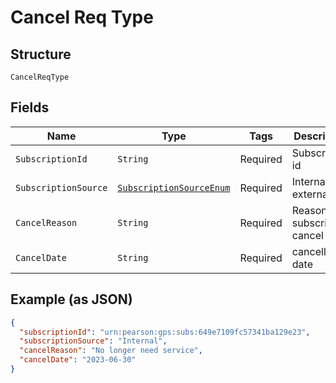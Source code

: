 
# Cancel Req Type

## Structure

`CancelReqType`

## Fields

| Name | Type | Tags | Description | Getter | Setter |
|  --- | --- | --- | --- | --- | --- |
| `SubscriptionId` | `String` | Required | Subscription id | String getSubscriptionId() | setSubscriptionId(String subscriptionId) |
| `SubscriptionSource` | [`SubscriptionSourceEnum`](../../doc/models/subscription-source-enum.md) | Required | Internal or external | SubscriptionSourceEnum getSubscriptionSource() | setSubscriptionSource(SubscriptionSourceEnum subscriptionSource) |
| `CancelReason` | `String` | Required | Reason for subscription cancel | String getCancelReason() | setCancelReason(String cancelReason) |
| `CancelDate` | `String` | Required | cancellation date | String getCancelDate() | setCancelDate(String cancelDate) |

## Example (as JSON)

```json
{
  "subscriptionId": "urn:pearson:gps:subs:649e7109fc57341ba129e23",
  "subscriptionSource": "Internal",
  "cancelReason": "No longer need service",
  "cancelDate": "2023-06-30"
}
```


